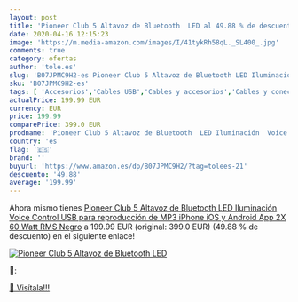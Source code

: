 ```yaml
---
layout: post
title: 'Pioneer Club 5 Altavoz de Bluetooth  LED al 49.88 % de descuento'
date: 2020-04-16 12:15:23
image: 'https://m.media-amazon.com/images/I/41tykRh58qL._SL400_.jpg'
comments: true
category: ofertas
author: 'tole.es'
slug: 'B07JPMC9H2-es Pioneer Club 5 Altavoz de Bluetooth LED Iluminación Voice...'
sku: 'B07JPMC9H2-es'
tags: [ 'Accesorios','Cables USB','Cables y accesorios','Cables y conectores','Informática','iphone', ]
actualPrice: 199.99 EUR
currency: EUR
price: 199.99
comparePrice: 399.0 EUR
prodname: 'Pioneer Club 5 Altavoz de Bluetooth  LED Iluminación  Voice Control  USB para reproducción de MP3  iPhone iOS y Android  App  2X 60 Watt RMS  Negro'
country: 'es'
flag: '🇪🇸'
brand: ''
buyurl: 'https://www.amazon.es/dp/B07JPMC9H2/?tag=tolees-21'
descuento: '49.88'
average: '199.99'
---
```


Ahora mismo tienes [Pioneer Club 5 Altavoz de Bluetooth  LED Iluminación  Voice Control  USB para reproducción de MP3  iPhone iOS y Android  App  2X 60 Watt RMS  Negro](https://www.amazon.es/dp/B07JPMC9H2/?tag=tolees-21) a 199.99 EUR (original: 399.0 EUR) (49.88 %  de descuento) en el siguiente enlace!

[![Pioneer Club 5 Altavoz de Bluetooth  LED](https://m.media-amazon.com/images/I/41tykRh58qL._SL400_.jpg)](https://www.amazon.es/dp/B07JPMC9H2/?tag=tolees-21)

🔎:


[🛒 Visítala!!!](https://www.amazon.es/dp/B07JPMC9H2/?tag=tolees-21)
